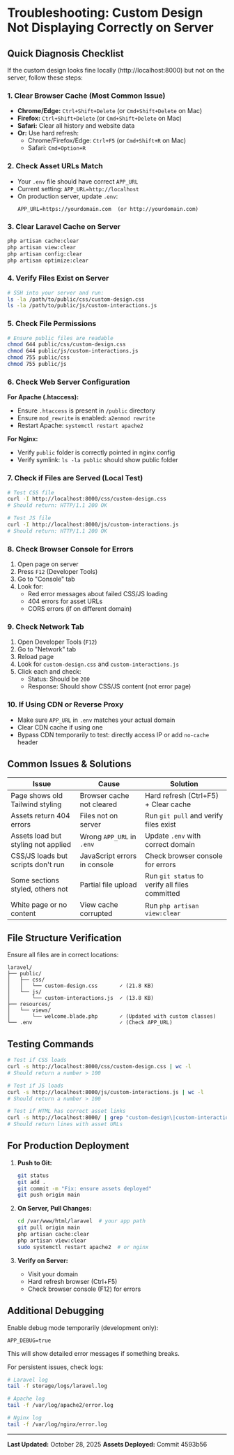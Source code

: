 # Troubleshooting: Custom Design Not Displaying Correctly on Server

## Quick Diagnosis Checklist

If the custom design looks fine locally (http://localhost:8000) but not on the server, follow these steps:

### 1. **Clear Browser Cache (Most Common Issue)**
   - **Chrome/Edge:** `Ctrl+Shift+Delete` (or `Cmd+Shift+Delete` on Mac)
   - **Firefox:** `Ctrl+Shift+Delete` (or `Cmd+Shift+Delete` on Mac)
   - **Safari:** Clear all history and website data
   - **Or:** Use hard refresh:
     - Chrome/Firefox/Edge: `Ctrl+F5` (or `Cmd+Shift+R` on Mac)
     - Safari: `Cmd+Option+R`

### 2. **Check Asset URLs Match**
   - Your `.env` file should have correct `APP_URL`
   - Current setting: `APP_URL=http://localhost`
   - On production server, update `.env`:
     ```
     APP_URL=https://yourdomain.com  (or http://yourdomain.com)
     ```

### 3. **Clear Laravel Cache on Server**
   ```bash
   php artisan cache:clear
   php artisan view:clear
   php artisan config:clear
   php artisan optimize:clear
   ```

### 4. **Verify Files Exist on Server**
   ```bash
   # SSH into your server and run:
   ls -la /path/to/public/css/custom-design.css
   ls -la /path/to/public/js/custom-interactions.js
   ```

### 5. **Check File Permissions**
   ```bash
   # Ensure public files are readable
   chmod 644 public/css/custom-design.css
   chmod 644 public/js/custom-interactions.js
   chmod 755 public/css
   chmod 755 public/js
   ```

### 6. **Check Web Server Configuration**
   
   **For Apache (.htaccess):**
   - Ensure `.htaccess` is present in `/public` directory
   - Ensure `mod_rewrite` is enabled: `a2enmod rewrite`
   - Restart Apache: `systemctl restart apache2`

   **For Nginx:**
   - Verify `public` folder is correctly pointed in nginx config
   - Verify symlink: `ls -la public` should show public folder

### 7. **Check if Files are Served (Local Test)**
   ```bash
   # Test CSS file
   curl -I http://localhost:8000/css/custom-design.css
   # Should return: HTTP/1.1 200 OK

   # Test JS file
   curl -I http://localhost:8000/js/custom-interactions.js
   # Should return: HTTP/1.1 200 OK
   ```

### 8. **Check Browser Console for Errors**
   1. Open page on server
   2. Press `F12` (Developer Tools)
   3. Go to "Console" tab
   4. Look for:
      - Red error messages about failed CSS/JS loading
      - 404 errors for asset URLs
      - CORS errors (if on different domain)

### 9. **Check Network Tab**
   1. Open Developer Tools (`F12`)
   2. Go to "Network" tab
   3. Reload page
   4. Look for `custom-design.css` and `custom-interactions.js`
   5. Click each and check:
      - Status: Should be `200`
      - Response: Should show CSS/JS content (not error page)

### 10. **If Using CDN or Reverse Proxy**
   - Make sure `APP_URL` in `.env` matches your actual domain
   - Clear CDN cache if using one
   - Bypass CDN temporarily to test: directly access IP or add `no-cache` header

## Common Issues & Solutions

| Issue | Cause | Solution |
|-------|-------|----------|
| Page shows old Tailwind styling | Browser cache not cleared | Hard refresh (Ctrl+F5) + Clear cache |
| Assets return 404 errors | Files not on server | Run `git pull` and verify files exist |
| Assets load but styling not applied | Wrong `APP_URL` in `.env` | Update `.env` with correct domain |
| CSS/JS loads but scripts don't run | JavaScript errors in console | Check browser console for errors |
| Some sections styled, others not | Partial file upload | Run `git status` to verify all files committed |
| White page or no content | View cache corrupted | Run `php artisan view:clear` |

## File Structure Verification

Ensure all files are in correct locations:

```
laravel/
├── public/
│   ├── css/
│   │   └── custom-design.css       ✓ (21.8 KB)
│   └── js/
│       └── custom-interactions.js  ✓ (13.8 KB)
├── resources/
│   └── views/
│       └── welcome.blade.php       ✓ (Updated with custom classes)
└── .env                            ✓ (Check APP_URL)
```

## Testing Commands

```bash
# Test if CSS loads
curl -s http://localhost:8000/css/custom-design.css | wc -l
# Should return a number > 100

# Test if JS loads
curl -s http://localhost:8000/js/custom-interactions.js | wc -l
# Should return a number > 100

# Test if HTML has correct asset links
curl -s http://localhost:8000/ | grep "custom-design\|custom-interactions"
# Should return lines with asset URLs
```

## For Production Deployment

1. **Push to Git:**
   ```bash
   git status
   git add .
   git commit -m "Fix: ensure assets deployed"
   git push origin main
   ```

2. **On Server, Pull Changes:**
   ```bash
   cd /var/www/html/laravel  # your app path
   git pull origin main
   php artisan cache:clear
   php artisan view:clear
   sudo systemctl restart apache2  # or nginx
   ```

3. **Verify on Server:**
   - Visit your domain
   - Hard refresh browser (Ctrl+F5)
   - Check browser console (F12) for errors

## Additional Debugging

Enable debug mode temporarily (development only):
```env
APP_DEBUG=true
```

This will show detailed error messages if something breaks.

For persistent issues, check logs:
```bash
# Laravel log
tail -f storage/logs/laravel.log

# Apache log
tail -f /var/log/apache2/error.log

# Nginx log
tail -f /var/log/nginx/error.log
```

---

**Last Updated:** October 28, 2025
**Assets Deployed:** Commit 4593b56
